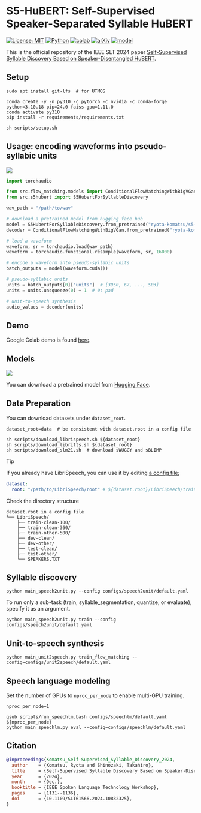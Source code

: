 # S5-HuBERT: Self-Supervised Speaker-Separated Syllable HuBERT

[![License: MIT](https://img.shields.io/badge/License-MIT-yellow.svg)](https://opensource.org/licenses/MIT)
[![Python](https://img.shields.io/badge/python-3.10-blue.svg)](https://www.python.org)
[![colab](https://colab.research.google.com/assets/colab-badge.svg)](https://colab.research.google.com/github/ryota-komatsu/speaker_disentangled_hubert/blob/main/demo.ipynb)
[![arXiv](https://img.shields.io/badge/arXiv-Paper-<COLOR>.svg)](https://arxiv.org/abs/2409.10103)
[![model](https://img.shields.io/badge/%F0%9F%A4%97-Models-blue)](https://huggingface.co/ryota-komatsu/s5-hubert)

This is the official repository of the IEEE SLT 2024 paper [Self-Supervised Syllable Discovery Based on Speaker-Disentangled HuBERT](https://arxiv.org/abs/2409.10103).

## Setup

```shell
sudo apt install git-lfs  # for UTMOS

conda create -y -n py310 -c pytorch -c nvidia -c conda-forge python=3.10.18 pip=24.0 faiss-gpu=1.11.0
conda activate py310
pip install -r requirements/requirements.txt

sh scripts/setup.sh
```

## Usage: encoding waveforms into pseudo-syllabic units

![](figures/usage.png)

```python
import torchaudio

from src.flow_matching.models import ConditionalFlowMatchingWithBigVGan
from src.s5hubert import S5HubertForSyllableDiscovery

wav_path = "/path/to/wav"

# download a pretrained model from hugging face hub
model = S5HubertForSyllableDiscovery.from_pretrained("ryota-komatsu/s5-hubert").cuda()
decoder = ConditionalFlowMatchingWithBigVGan.from_pretrained("ryota-komatsu/").cuda()

# load a waveform
waveform, sr = torchaudio.load(wav_path)
waveform = torchaudio.functional.resample(waveform, sr, 16000)

# encode a waveform into pseudo-syllabic units
batch_outputs = model(waveform.cuda())

# pseudo-syllabic units
units = batch_outputs[0]["units"]  # [3950, 67, ..., 503]
units = units.unsqueeze(0) + 1  # 0: pad

# unit-to-speech synthesis
audio_values = decoder(units)
```

## Demo

Google Colab demo is found [here](https://colab.research.google.com/github/ryota-komatsu/speaker_disentangled_hubert/blob/main/demo.ipynb).

## Models

![](figures/model.png)

You can download a pretrained model from [Hugging Face](https://huggingface.co/ryota-komatsu/s5-hubert).

## Data Preparation

You can download datasets under `dataset_root`.
```shell
dataset_root=data  # be consistent with dataset.root in a config file

sh scripts/download_librispeech.sh ${dataset_root}
sh scripts/download_libritts.sh ${dataset_root}
sh scripts/download_slm21.sh  # download sWUGGY and sBLIMP
```

> [!TIP]
> If you already have LibriSpeech, you can use it by editing [a config file](configs/speech2unit/default.yaml#L13);
> ```yaml
> dataset:
>   root: "/path/to/LibriSpeech/root" # ${dataset.root}/LibriSpeech/train-clean-100, train-clean-360, ...
> ```

Check the directory structure
```
dataset.root in a config file
└── LibriSpeech/
    ├── train-clean-100/
    ├── train-clean-360/
    ├── train-other-500/
    ├── dev-clean/
    ├── dev-other/
    ├── test-clean/
    ├── test-other/
    └── SPEAKERS.TXT
```

## Syllable discovery

```shell
python main_speech2unit.py --config configs/speech2unit/default.yaml
```

To run only a sub-task (train, syllable_segmentation, quantize, or evaluate), specify it as an argument.

```shell
python main_speech2unit.py train --config configs/speech2unit/default.yaml
```

## Unit-to-speech synthesis

```shell
python main_unit2speech.py train_flow_matching --config=configs/unit2speech/default.yaml
```

## Speech language modeling

Set the number of GPUs to `nproc_per_node` to enable multi-GPU training.

```shell
nproc_per_node=1

qsub scripts/run_speechlm.bash configs/speechlm/default.yaml ${nproc_per_node}
python main_speechlm.py eval --config=configs/speechlm/default.yaml
```

## Citation

```bibtex
@inproceedings{Komatsu_Self-Supervised_Syllable_Discovery_2024,
  author    = {Komatsu, Ryota and Shinozaki, Takahiro},
  title     = {Self-Supervised Syllable Discovery Based on Speaker-Disentangled HuBERT},
  year      = {2024},
  month     = {Dec.},
  booktitle = {IEEE Spoken Language Technology Workshop},
  pages     = {1131--1136},
  doi       = {10.1109/SLT61566.2024.10832325},
}
```